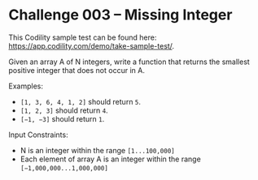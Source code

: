 # Challenge 003 – Missing Integer

This Codility sample test can be found here:
https://app.codility.com/demo/take-sample-test/.

Given an array A of N integers, write a function that returns the smallest positive integer that does not occur in A.

Examples:

- `[1, 3, 6, 4, 1, 2]` should return `5`.
- `[1, 2, 3]` should return `4`.
- `[−1, −3]` should return `1`.

Input Constraints:

- N is an integer within the range `[1...100,000]`
- Each element of array A is an integer within the range `[−1,000,000...1,000,000]`

